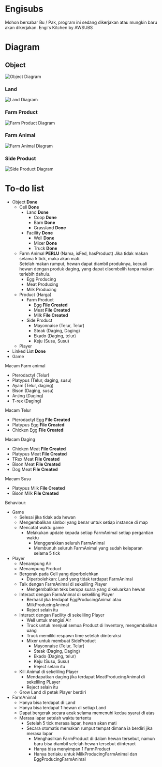 # Engisubs
Mohon bersabar Bu / Pak, program ini sedang dikerjakan atau mungkin baru akan dikerjakan.
Engi's Kitchen by AWSUBS 

# Diagram

## Object
![Object Diagram](https://user-images.githubusercontent.com/37581792/54507777-8ac9e800-4975-11e9-8e6e-76c20a3ae8ab.png)
### Land
![Land Diagram](https://user-images.githubusercontent.com/37581792/54507776-8a315180-4975-11e9-997f-817f1b8d6ec8.png)
### Farm Product
![Farm Product Diagram](https://user-images.githubusercontent.com/37581792/54507775-8a315180-4975-11e9-9b1d-707f3f8e7a0d.png)
### Farm Animal
![Farm Animal Diagram](https://user-images.githubusercontent.com/37581792/54507774-8a315180-4975-11e9-9a26-76da324d29f3.png)
### Side Product
![Side Product Diagram](https://user-images.githubusercontent.com/37581792/54507778-8ac9e800-4975-11e9-847f-43ae95bbd36a.png)
# To-do list
- Object **Done**
	- Cell **Done**
		- Land **Done**
			- Coop **Done**
			- Barn **Done**
			- Grassland **Done**
		- Facility **Done**
			- Well **Done**
			- Mixer **Done**
			- Truck **Done**
	- Farm Animal **PERLU** (Nama, isFed, hasProduct)
		Jika tidak makan selama 5 tick, maka akan mati.   
		Setelah makan rumput, hewan dapat diambil produknya,
		kecuali hewan dengan produk daging, yang dapat disembelih
		tanpa makan terlebih dahulu.
		- Egg Producing
		- Meat Producing 
		- Milk Producing
	- Product (Harga)
		- Farm Product
			- Egg **File Created** 
			- Meat **File Created**
			- Milk **File Created**
		- Side Product
			- Mayonnaise (Telur, Telur)
			- Steak (Daging, Daging)
			- Ekado (Daging, telur)
			- Keju (Susu, Susu)
	- Player
- Linked List **Done**
- Game

Macam Farm animal
- Pterodactyl (Telur)
- Platypus (Telur, daging, susu)
- Ayam (Telur, daging)
- Bison  (Daging, susu)
- Anjing (Daging)
- T-rex (Daging)

Macam Telur
- Pterodactyl Egg **File Created**
- Platypus Egg **File Created**
- Chicken Egg **File Created**

Macam Daging
- Chicken Meat **File Created**
- Platypus Meat **File Created**
- TRex Meat **File Created**
- Bison Meat **File Created**
- Dog Meat **File Created**

Macam Susu
- Platypus Milk **File Created**
- Bison Milk **File Created**

Behaviour:
- Game
    - Selesai jika tidak ada hewan
    - Mengembalikan simbol yang benar untuk setiap instance di map
    - Mencatat waktu game
        - Melakukan update kepada setiap FarmAnimal setiap pergantian waktu
            - Menggerakkan seluruh FarmAnimal
            - Membunuh seluruh FarmAnimal yang sudah kelaparan selama 5 tick
- Player
    - Menampung Air
    - Menampung Product
    - Bergerak pada Cell yang diperbolehkan
        - Diperbolehkan: Land yang tidak terdapat FarmAnimal
    - Talk dengan FarmAnimal di sekeliling Player
        - Mengembalikan teks berupa suara yang dikeluarkan hewan
    - Interact dengan FarmAnimal di sekeliling Player
        - Berhasil jika terdapat EggProducingAnimal atau MilkProducingAnimal
        - Reject selain itu
    - Interact dengan Facility di sekeliling Player
        - Well untuk mengisi Air
        - Truck untuk menjual semua Product di Inventory, mengembalikan uang
        - Truck memiliki respawn time setelah diinteraksi
        - Mixer untuk membuat SideProduct
			- Mayonnaise (Telur, Telur)
			- Steak (Daging, Daging)
			- Ekado (Daging, telur)
			- Keju (Susu, Susu)
			- Reject selain itu
    - Kill Animal di sekeliling Player
        - Mendapatkan daging jika terdapat MeatProducingAnimal di sekeliling PLayer
        - Reject selain itu
    - Grow Land di petak Player berdiri
- FarmAnimal
    - Hanya bisa terdapat di Land
    - Hanya bisa terdapat 1 hewan di setiap Land
    - Dapat bergerak secara acak selama memenuhi kedua syarat di atas
    - Merasa lapar setelah waktu tertentu
        - Setelah 5 tick merasa lapar, hewan akan mati
        - Secara otomatis memakan rumput tempat dimana ia berdiri jika merasa lapar
            - Menghasilkan FarmProduct di dalam hewan tersebut, namun baru bisa diambil setelah hewan tersebut diinteract
            - Hanya bisa menyimpan 1 FarmProduct
            - Hanya berlaku untuk MilkProducingFarmAnimal dan EggProducingFarmAnimal

